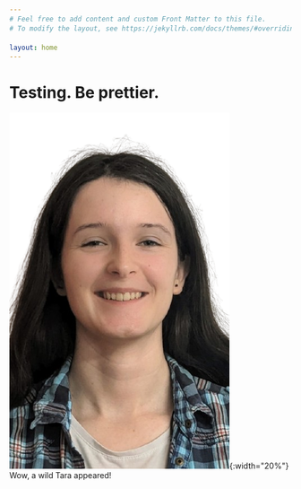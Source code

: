 ```yaml
---
# Feel free to add content and custom Front Matter to this file.
# To modify the layout, see https://jekyllrb.com/docs/themes/#overriding-theme-defaults

layout: home
---
```


# Testing. Be prettier.

![Image](./assets/Tara-Picture.png){:width="20%"}
Wow, a wild Tara appeared!



